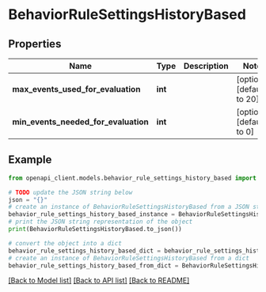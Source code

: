 # BehaviorRuleSettingsHistoryBased


## Properties

Name | Type | Description | Notes
------------ | ------------- | ------------- | -------------
**max_events_used_for_evaluation** | **int** |  | [optional] [default to 20]
**min_events_needed_for_evaluation** | **int** |  | [optional] [default to 0]

## Example

```python
from openapi_client.models.behavior_rule_settings_history_based import BehaviorRuleSettingsHistoryBased

# TODO update the JSON string below
json = "{}"
# create an instance of BehaviorRuleSettingsHistoryBased from a JSON string
behavior_rule_settings_history_based_instance = BehaviorRuleSettingsHistoryBased.from_json(json)
# print the JSON string representation of the object
print(BehaviorRuleSettingsHistoryBased.to_json())

# convert the object into a dict
behavior_rule_settings_history_based_dict = behavior_rule_settings_history_based_instance.to_dict()
# create an instance of BehaviorRuleSettingsHistoryBased from a dict
behavior_rule_settings_history_based_from_dict = BehaviorRuleSettingsHistoryBased.from_dict(behavior_rule_settings_history_based_dict)
```
[[Back to Model list]](../README.md#documentation-for-models) [[Back to API list]](../README.md#documentation-for-api-endpoints) [[Back to README]](../README.md)


